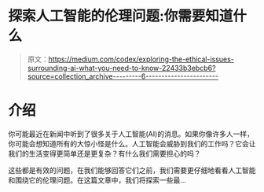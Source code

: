 # 探索人工智能的伦理问题:你需要知道什么

> 原文：<https://medium.com/codex/exploring-the-ethical-issues-surrounding-ai-what-you-need-to-know-22433b3ebcb6?source=collection_archive---------6----------------------->

# 介绍

你可能最近在新闻中听到了很多关于人工智能(AI)的消息。如果你像许多人一样，你可能会想知道所有的大惊小怪是什么。人工智能会威胁到我们的工作吗？它会让我们的生活变得更简单还是更复杂？有什么我们需要担心的吗？

这些都是有效的问题，在我们能够回答它们之前，我们需要更仔细地看看人工智能和围绕它的伦理问题。在这篇文章中，我们将探索一些最…